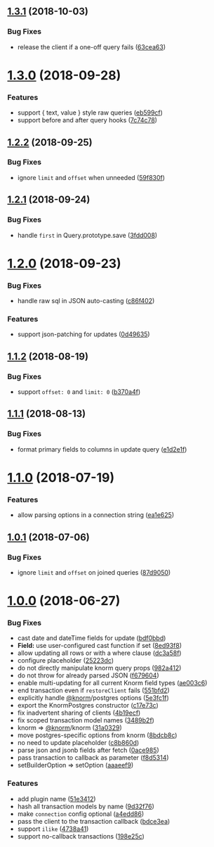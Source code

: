 ## [1.3.1](https://github.com/knorm/postgres/compare/v1.3.0...v1.3.1) (2018-10-03)


### Bug Fixes

* release the client if a one-off query fails ([63cea63](https://github.com/knorm/postgres/commit/63cea63))

<a name="1.3.0"></a>
# [1.3.0](https://github.com/knorm/postgres/compare/v1.2.2...v1.3.0) (2018-09-28)


### Features

* support { text, value } style raw queries ([eb599cf](https://github.com/knorm/postgres/commit/eb599cf))
* support before and after query hooks ([7c74c78](https://github.com/knorm/postgres/commit/7c74c78))



<a name="1.2.2"></a>
## [1.2.2](https://github.com/knorm/postgres/compare/v1.2.1...v1.2.2) (2018-09-25)


### Bug Fixes

* ignore `limit` and `offset` when unneeded ([59f830f](https://github.com/knorm/postgres/commit/59f830f))



<a name="1.2.1"></a>
## [1.2.1](https://github.com/knorm/postgres/compare/v1.2.0...v1.2.1) (2018-09-24)


### Bug Fixes

* handle `first` in Query.prototype.save ([3fdd008](https://github.com/knorm/postgres/commit/3fdd008))



<a name="1.2.0"></a>
# [1.2.0](https://github.com/knorm/postgres/compare/v1.1.2...v1.2.0) (2018-09-23)


### Bug Fixes

* handle raw sql in JSON auto-casting ([c86f402](https://github.com/knorm/postgres/commit/c86f402))


### Features

* support json-patching for updates ([0d49635](https://github.com/knorm/postgres/commit/0d49635))



<a name="1.1.2"></a>
## [1.1.2](https://github.com/knorm/postgres/compare/v1.1.1...v1.1.2) (2018-08-19)


### Bug Fixes

* support `offset: 0` and `limit: 0` ([b370a4f](https://github.com/knorm/postgres/commit/b370a4f))



<a name="1.1.1"></a>
## [1.1.1](https://github.com/knorm/postgres/compare/v1.1.0...v1.1.1) (2018-08-13)


### Bug Fixes

* format primary fields to columns in update query ([e1d2e1f](https://github.com/knorm/postgres/commit/e1d2e1f))



<a name="1.1.0"></a>
# [1.1.0](https://github.com/knorm/postgres/compare/v1.0.1...v1.1.0) (2018-07-19)


### Features

* allow parsing options in a connection string ([ea1e625](https://github.com/knorm/postgres/commit/ea1e625))



<a name="1.0.1"></a>
## [1.0.1](https://github.com/knorm/postgres/compare/v1.0.0...v1.0.1) (2018-07-06)


### Bug Fixes

* ignore `limit` and `offset` on joined queries ([87d9050](https://github.com/knorm/postgres/commit/87d9050))



<a name="1.0.0"></a>
# [1.0.0](https://github.com/knorm/postgres/compare/8ed93f8...v1.0.0) (2018-06-27)


### Bug Fixes

* cast date and dateTime fields for update ([bdf0bbd](https://github.com/knorm/postgres/commit/bdf0bbd))
* **Field:** use user-configured cast function if set ([8ed93f8](https://github.com/knorm/postgres/commit/8ed93f8))
* allow updating all rows or with a where clause ([dc3a58f](https://github.com/knorm/postgres/commit/dc3a58f))
* configure placeholder ([25223dc](https://github.com/knorm/postgres/commit/25223dc))
* do not directly manipulate knorm query props ([982a412](https://github.com/knorm/postgres/commit/982a412))
* do not throw for already parsed JSON ([f679604](https://github.com/knorm/postgres/commit/f679604))
* enable multi-updating for all current Knorm field types ([ae003c6](https://github.com/knorm/postgres/commit/ae003c6))
* end transaction even if `restoreClient` fails ([551bfd2](https://github.com/knorm/postgres/commit/551bfd2))
* explicitly handle [@knorm](https://github.com/knorm)/postgres options ([5e3fc1f](https://github.com/knorm/postgres/commit/5e3fc1f))
* export the KnormPostgres constructor ([c17e73c](https://github.com/knorm/postgres/commit/c17e73c))
* fix inadvertent sharing of clients ([4b19ecf](https://github.com/knorm/postgres/commit/4b19ecf))
* fix scoped transaction model names ([3489b2f](https://github.com/knorm/postgres/commit/3489b2f))
* knorm => [@knorm](https://github.com/knorm)/knorm ([31a0329](https://github.com/knorm/postgres/commit/31a0329))
* move postgres-specific options from knorm ([8bdcb8c](https://github.com/knorm/postgres/commit/8bdcb8c))
* no need to update placeholder ([c8b860d](https://github.com/knorm/postgres/commit/c8b860d))
* parse json and jsonb fields after fetch ([0ace985](https://github.com/knorm/postgres/commit/0ace985))
* pass transaction to callback as parameter ([f8d5314](https://github.com/knorm/postgres/commit/f8d5314))
* setBuilderOption => setOption ([aaaeef9](https://github.com/knorm/postgres/commit/aaaeef9))


### Features

* add plugin name ([51e3412](https://github.com/knorm/postgres/commit/51e3412))
* hash all transaction models by name ([9d32f76](https://github.com/knorm/postgres/commit/9d32f76))
* make `connection` config optional ([a4edd86](https://github.com/knorm/postgres/commit/a4edd86))
* pass the client to the transaction callback ([bdce3ea](https://github.com/knorm/postgres/commit/bdce3ea))
* support `ilike` ([4738a41](https://github.com/knorm/postgres/commit/4738a41))
* support no-callback transactions ([198e25c](https://github.com/knorm/postgres/commit/198e25c))
